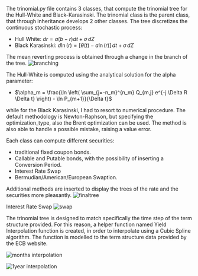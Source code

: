 The trinomial.py file contains 3 classes, that compute the trinomial tree for the Hull-White and Black-Karasinski.
The trinomial class is the parent class, that through inheritance develops 2 other classes.
The tree discretizes the continuous stochastic process:
- Hull White: $dr = a(b -r)dt + \sigma \, dZ$
- Black Karasinski: $d \ln(r) = [\theta(t) - a \ln(r)] \, dt + \sigma \, dZ$


The mean reverting process is obtained through a change in the branch of the tree.
![branching](https://github.com/MattiaPischedda/Project/assets/154690956/2cd91864-3bc0-4823-b5c1-9a7b19107c3d)


The Hull-White is computed using the analytical solution for the alpha parameter:

- $\alpha_m = \frac{\ln \left( \sum_{j=-n_m}^{n_m} Q_{m,j} e^{-j \Delta R \Delta t} \right) - \ln P_{m+1}}{\Delta t}$

  
while for the Black Karasinski, I had to resort to numerical procedure. The default methodology is Newton-Raphson, but specifying the optimization_type, also the Brent optimization can be used. The method is also able to handle a possible mistake, raising a value error.

Each class can compute different securities:
- traditional fixed coupon bonds.
- Callable and Putable bonds, with the possibility of inserting a Conversion Period.
- Interest Rate Swap
- Bermudian/American/European Swaption.

Additional methods are inserted to display the trees of the rate and the securities more pleasantly.
![finaltree](https://github.com/MattiaPischedda/Project/assets/154690956/acf3f894-5010-4178-9e2d-a7414402a433)

Interest Rate Swap
![swap](https://github.com/MattiaPischedda/Project/assets/154690956/c53d8d96-dff3-4ae7-94e3-4dc54d6b7ad2)




The trinomial tree is designed to match specifically the time step of the term structure provided. For this reason, a helper function named Yield Interpolation function is created, in order to interpolate using a Cubic Spline algorithm. The function is modelled to the term structure data provided by the ECB website. 

![months interpolation](https://github.com/MattiaPischedda/Project/assets/154690956/cf42b89d-41fa-409c-a257-3473262f07b2)


![1year interpolation](https://github.com/MattiaPischedda/Project/assets/154690956/7e34e321-d82e-49c5-92d0-188458d6cdb5)




  
